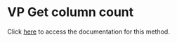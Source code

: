 <!---->
# VP Get column count

Click [here](https://developer.4d.com/docs/ViewPro/method-list#vp-get-column-count) to access the documentation for this method.

